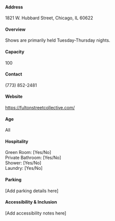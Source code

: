 #### Address

1821 W. Hubbard Street, Chicago, IL 60622

#### Overview

Shows are primarily held Tuesday-Thursday nights.

#### Capacity

100

#### Contact

(773) 852-2481

#### Website

https://fultonstreetcollective.com/

#### Age

All

#### Hospitality

Green Room: [Yes/No]  
Private Bathroom: [Yes/No]  
Shower: [Yes/No]  
Laundry: [Yes/No]

#### Parking

[Add parking details here]

#### Accessibility & Inclusion

[Add accessibility notes here]
